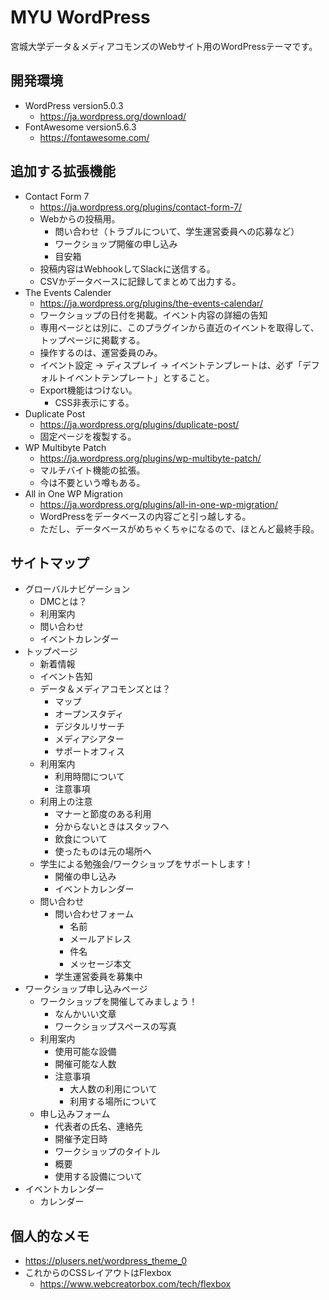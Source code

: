 # MYU WordPress
宮城大学データ＆メディアコモンズのWebサイト用のWordPressテーマです。

## 開発環境
- WordPress version5.0.3
  - https://ja.wordpress.org/download/
- FontAwesome version5.6.3
  - https://fontawesome.com/

## 追加する拡張機能
- Contact Form 7
  - https://ja.wordpress.org/plugins/contact-form-7/
  - Webからの投稿用。
    - 問い合わせ（トラブルについて、学生運営委員への応募など）
    - ワークショップ開催の申し込み
    - 目安箱
  - 投稿内容はWebhookしてSlackに送信する。
  - CSVかデータベースに記録してまとめて出力する。
- The Events Calender
  - https://ja.wordpress.org/plugins/the-events-calendar/
  - ワークショップの日付を掲載。イベント内容の詳細の告知
  - 専用ページとは別に、このプラグインから直近のイベントを取得して、トップページに掲載する。
  - 操作するのは、運営委員のみ。
  - イベント設定 -> ディスプレイ -> イベントテンプレートは、必ず「デフォルトイベントテンプレート」とすること。
  - Export機能はつけない。
    - CSS非表示にする。
- Duplicate Post
  - https://ja.wordpress.org/plugins/duplicate-post/
  - 固定ページを複製する。
- WP Multibyte Patch
  - https://ja.wordpress.org/plugins/wp-multibyte-patch/
  - マルチバイト機能の拡張。
  - 今は不要という噂もある。
- All in One WP Migration
  - https://ja.wordpress.org/plugins/all-in-one-wp-migration/
  - WordPressをデータベースの内容ごと引っ越しする。
  - ただし、データベースがめちゃくちゃになるので、ほとんど最終手段。

## サイトマップ
- グローバルナビゲーション
  - DMCとは？
  - 利用案内
  - 問い合わせ
  - イベントカレンダー
- トップページ
  - 新着情報
  - イベント告知
  - データ＆メディアコモンズとは？
    - マップ
    - オープンスタディ
    - デジタルリサーチ
    - メディアシアター
    - サポートオフィス
  - 利用案内
    - 利用時間について
    - 注意事項
  - 利用上の注意
    - マナーと節度のある利用
    - 分からないときはスタッフへ
    - 飲食について
    - 使ったものは元の場所へ
  - 学生による勉強会/ワークショップをサポートします！
    - 開催の申し込み
    - イベントカレンダー
  - 問い合わせ
    - 問い合わせフォーム
      - 名前
      - メールアドレス
      - 件名
      - メッセージ本文
    - 学生運営委員を募集中
- ワークショップ申し込みページ
  - ワークショップを開催してみましょう！
    - なんかいい文章
    - ワークショップスペースの写真
  - 利用案内
    - 使用可能な設備
    - 開催可能な人数
    - 注意事項
      - 大人数の利用について
      - 利用する場所について
  - 申し込みフォーム
    - 代表者の氏名、連絡先
    - 開催予定日時
    - ワークショップのタイトル
    - 概要
    - 使用する設備について
- イベントカレンダー
  - カレンダー

## 個人的なメモ
- https://plusers.net/wordpress_theme_0
- これからのCSSレイアウトはFlexbox
  - https://www.webcreatorbox.com/tech/flexbox